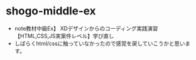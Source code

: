 # shogo-middle-ex
- note教材中級Ex】 XDデザインからのコーディング実践演習【HTML,CSS,JS実案件レベル】学び直し
- しばらくhtml/cssに触っていなかったので感覚を戻していこうかと思います。
